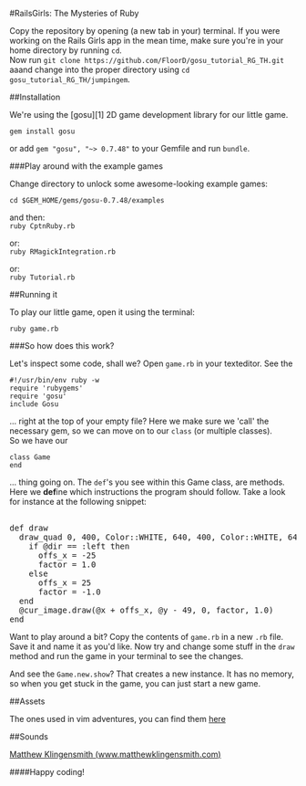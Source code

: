 #RailsGirls: The Mysteries of Ruby

Copy the repository by opening (a new tab in your) terminal. If you were working on the Rails Girls app in the mean time, make sure you're in your home directory by running ```cd```.  
Now run ```git clone https://github.com/FloorD/gosu_tutorial_RG_TH.git```  
aaand change into the proper directory using ```cd gosu_tutorial_RG_TH/jumpingem```.  

##Installation

We're using the [gosu][1] 2D game development library for our little game. 

``` gem install gosu ```  

or add ``` gem "gosu", "~> 0.7.48" ``` to your Gemfile and run ```bundle```.  

###Play around with the example games

Change directory to unlock some awesome-looking example games:  

``` cd $GEM_HOME/gems/gosu-0.7.48/examples ```  

and then:  
``` ruby CptnRuby.rb ```  

or:  
``` ruby RMagickIntegration.rb ```  

or:  
``` ruby Tutorial.rb ```  


##Running it

To play our little game, open it using the terminal:  

``` ruby game.rb ```  

###So how does this work?

Let's inspect some code, shall we? Open ```game.rb``` in your texteditor. See the    

``` #!/usr/bin/env ruby -w ```  
``` require 'rubygems' ```  
``` require 'gosu' ```  
``` include Gosu ```  

... right at the top of your empty file? Here we make sure we 'call' the necessary gem, so we can move on to our ```class``` (or multiple classes).  
So we have our  

``` class Game ```  
``` end ```  

... thing going on. The ```def```'s you see within this Game class, are  methods. Here we **def**ine which instructions the program should follow. Take a look for instance at the following snippet:   
<pre> 
def draw
  draw_quad 0, 400, Color::WHITE, 640, 400, Color::WHITE, 640, 500, Color::WHITE, 0, 500, Color::WHITE 
    if @dir == :left then  
      offs_x = -25  
      factor = 1.0     
    else  
      offs_x = 25   
      factor = -1.0  
  end   
  @cur_image.draw(@x + offs_x, @y - 49, 0, factor, 1.0)   
end  
</pre>

Want to play around a bit? Copy the contents of ```game.rb``` in a new ```.rb``` file. Save it and name it as you'd like. Now try and change some stuff in the ```draw``` method and run the game in your terminal to see the changes.  

And see the ```Game.new.show```? That creates a new instance. It has no memory, so when you get stuck in the game, you can just start a new game.   

##Assets

The ones used in vim adventures, you can find them [here](http://www.lostgarden.com/2007/05/dancs-miraculously-flexible-game.html)  

##Sounds

[Matthew Klingensmith (www.matthewklingensmith.com)](http://opengameart.org/content/matts-creative-commons-music)  

####Happy coding!  
